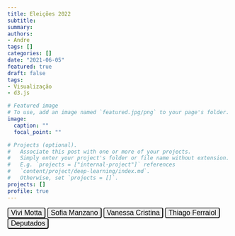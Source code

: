 ```yaml
---
title: Eleições 2022
subtitle: 
summary: 
authors:
- Andre
tags: []
categories: []
date: "2021-06-05"
featured: true
draft: false
tags: 
- Visualização
- d3.js

# Featured image
# To use, add an image named `featured.jpg/png` to your page's folder. 
image:
  caption: ""
  focal_point: ""

# Projects (optional).
#   Associate this post with one or more of your projects.
#   Simply enter your project's folder or file name without extension.
#   E.g. `projects = ["internal-project"]` references 
#   `content/project/deep-learning/index.md`.
#   Otherwise, set `projects = []`.
projects: []
profile: true
---
```


<script type="text/javascript" src="https://d3js.org/d3.v6.min.js"></script>
<script type="text/javascript" src="js/formatter.js"></script>
<script type="text/javascript" src="js/tabulator.js"></script>
<link rel="stylesheet" type="text/css" href="css/style.css">
<link rel="stylesheet" href="css/tabulator.css">



<button class="button" style="border-radius: 4px; font-size: 1rem;" onclick="plotMap('n_vivi', false)">Vivi Motta</button>
<button class="button" style="border-radius: 4px; font-size: 1rem;" onclick="plotMap('n_sofia', false)">Sofia Manzano</button>
<button class="button" style="border-radius: 4px; font-size: 1rem;" onclick="plotMap('n_vanessa', false)">Vanessa Cristina</button>
<button class="button" style="border-radius: 4px; font-size: 1rem;" onclick="plotMap('n_thiago', false)">Thiago Ferraiol</button>
<button class="button" style="border-radius: 4px; font-size: 1rem;" onclick="plotMap('n_deputados', false)">Deputados</button>
<div style="padding-bottom: .75rem;"></div>
<div id="paranamap" style="z-index: -1000"></div>
<script type="text/javascript" src="js/simple_map.js"> </script>
<div style="padding-bottom: .75rem;"></div>
<div id="example-table"></div>
<script type="text/javascript" src="js/table.js"></script>

